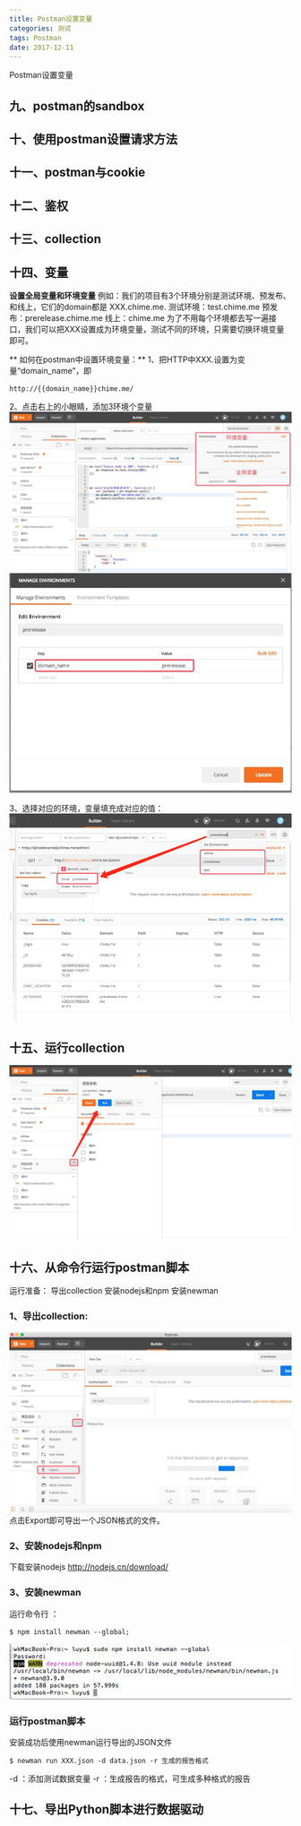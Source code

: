 ```yaml
---
title: Postman设置变量
categories: 测试
tags: Postman
date: 2017-12-11
---
```

Postman设置变量

<!-- more -->

## 九、postman的sandbox

## 十、使用postman设置请求方法

## 十一、postman与cookie

## 十二、鉴权

## 十三、collection

## 十四、变量
**设置全局变量和环境变量**
例如：我们的项目有3个环境分别是测试环境、预发布、和线上，它们的domain都是 XXX.chime.me.
测试环境：test.chime.me
预发布：prerelease.chime.me
线上：chime.me
为了不用每个环境都去写一遍接口，我们可以把XXX设置成为环境变量，测试不同的环境，只需要切换环境变量即可。

** 如何在postman中设置环境变量：**
1、把HTTP中XXX.设置为变量“domain_name”，即

 	http://{{domain_name}}chime.me/
 
2、点击右上的小眼睛，添加3环境个变量
![](/bimg/11.jpg)
![](/bimg/12.jpg)

3、选择对应的环境，变量填充成对应的值：
![](/bimg/13.jpg)


## 十五、运行collection
![](/bimg/14.jpg)

## 十六、从命令行运行postman脚本
运行准备：
导出collection
安装nodejs和npm
安装newman

### 1、导出collection:
![](/bimg/15.jpg)
点击Export即可导出一个JSON格式的文件。

### 2、安装nodejs和npm
下载安装nodejs
http://nodejs.cn/download/

### 3、安装newman
运行命令行 ：

	$ npm install newman --global;

![](/bimg/16.png)

### 运行postman脚本
安装成功后使用newman运行导出的JSON文件

	$ newman run XXX.json -d data.json -r 生成的报告格式

-d ：添加测试数据变量
-r ：生成报告的格式，可生成多种格式的报告

## 十七、导出Python脚本进行数据驱动
